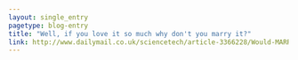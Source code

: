 ```yaml
---
layout: single_entry
pagetype: blog-entry
title: "Well, if you love it so much why don't you marry it?"
link: http://www.dailymail.co.uk/sciencetech/article-3366228/Would-MARRY-robot-Artificial-intelligence-allow-people-lasting-love-machines-expert-claims.html#ixzz3zzwNQ4Sp
---  
```

